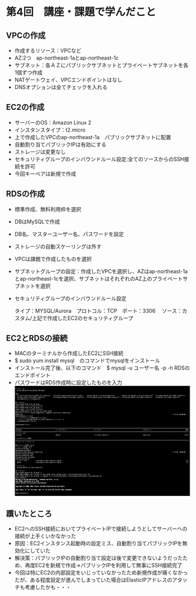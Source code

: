 # 第4回　講座・課題で学んだこと

## VPCの作成

- 作成するリソース：VPCなど
- AZ:2つ　ap-northeast-1aとap-northeast-1c
- サブネット：各ＡＺにパブリックサブネットとプライベートサブネットを各1個ずつ作成
- NATゲートウェイ、VPCエンドポイントはなし
- DNSオプションは全てチェックを入れる
　
## EC2の作成

- サーバーのOS：Amazon Linux 2
- インスタンスタイプ：t2.micro
- 上で作成したVPCのap-northeast-1a　パブリックサブネットに配置
- 自動割り当てパブリックIPは有効にする
- ストレージは変更なし
- セキュリティグループのインバウンドルール設定:全てのソースからのSSH接続を許可
- 今回キーペアは新規で作成

## RDSの作成

- 標準作成、無料利用枠を選択
- DBはMySQLで作成
- DB名、マスターユーザー名、パスワードを設定
- ストレージの自動スケーリングは外す
- VPCは課題で作成したものを選択
- サブネットグループの設定：作成したVPCを選択し、AZはap-northeast-1aとap-northeast-1cを選択、サブネットはそれぞれのAZ上のプライベートサブネットを選択
- セキュリティグループのインバウンドルール設定
 
    タイプ：MYSQL/Aurora　プロトコル：TCP　ポート：3306　
    ソース：カスタム/上記で作成したEC2のセキュリティグループ
　
## EC2とRDSの接続

- MACのターミナルから作成したEC2にSSH接続
- $ sudo yum install mysql　のコマンドでmysqlをインストール
- インストール完了後、以下のコマンド　$ mysql -u ユーザー名 -p -h RDSのエンドポイント
- パスワードはRDS作成時に設定したものを入力
![EC2-RDS接続完了](./画像/EC2-RDS接続完了.png)


## 躓いたところ

- EC2へのSSH接続においてプライベートIPで接続しようとしてサーバーへの接続が上手くいかなかった
- 原因：EC2インスタンス起動時の設定ミス、自動割り当てパブリックIPを無効化にしていた
- 解決策：パブリックIPの自動割り当て設定は後で変更できないようだったため、再度EC2を新規で作成→パブリックIPを利用して無事にSSH接続完了
- 今回は特にEC2の内部設定をいじっていなかったため新規作成が痛くなかったが、ある程度設定が進んでしまっていた場合はElasticIPアドレスのアタッチも考慮したかも・・・

